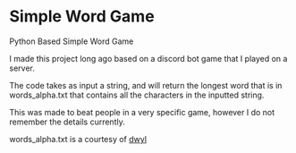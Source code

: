 # Simple Word Game

Python Based Simple Word Game

I made this project long ago based on a discord bot game that I played on a server. 

The code takes as input a string, and will return the longest word that is in words_alpha.txt that contains all the characters in the inputted string.

This was made to beat people in a very specific game, however I do not remember the details currently.

words_alpha.txt is a courtesy of [dwyl](https://github.com/dwyl/english-words)
